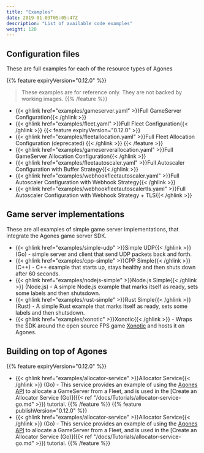 ```yaml
---
title: "Examples"
date: 2019-01-03T05:05:47Z
description: "List of available code examples"
weight: 120
---
```


## Configuration files

These are full examples for each of the resource types of Agones

{{% feature expiryVersion="0.12.0" %}}
> These examples are for reference only. They are not backed by working images.
{{% /feature %}}

- {{< ghlink href="examples/gameserver.yaml" >}}Full GameServer Configuration{{< /ghlink >}}
- {{< ghlink href="examples/fleet.yaml" >}}Full Fleet Configuration{{< /ghlink >}}
{{< feature expiryVersion="0.12.0" >}}
- {{< ghlink href="examples/fleetallocation.yaml" >}}Full Fleet Allocation Configuration (deprecated) {{< /ghlink >}}
{{< /feature >}}
- {{< ghlink href="examples/gameserverallocation.yaml" >}}Full GameServer Allocation Configuration{{< /ghlink >}}
- {{< ghlink href="examples/fleetautoscaler.yaml" >}}Full Autoscaler Configuration with Buffer Strategy{{< /ghlink >}}
- {{< ghlink href="examples/webhookfleetautoscaler.yaml" >}}Full Autoscaler Configuration with Webhook Strategy{{< /ghlink >}}
- {{< ghlink href="examples/webhookfleetautoscalertls.yaml" >}}Full Autoscaler Configuration with Webhook Strategy + TLS{{< /ghlink >}}

## Game server implementations

These are all examples of simple game server implementations, that integrate the Agones game server SDK. 

- {{< ghlink href="examples/simple-udp" >}}Simple UDP{{< /ghlink >}} (Go) - simple server and client that send UDP packets back and forth.
- {{< ghlink href="examples/cpp-simple" >}}CPP Simple{{< /ghlink >}} (C++) - C++ example that starts up, stays healthy and then shuts down after 60 seconds.
- {{< ghlink href="examples/nodejs-simple" >}}Node.js Simple{{< /ghlink >}} (Node.js) -
  A simple Node.js example that marks itself as ready, sets some labels and then shutsdown.
- {{< ghlink href="examples/rust-simple" >}}Rust Simple{{< /ghlink >}} (Rust) -
  A simple Rust example that marks itself as ready, sets some labels and then shutsdown.
- {{< ghlink href="examples/xonotic" >}}Xonotic{{< /ghlink >}} - Wraps the SDK around the open source FPS game [Xonotic](http://www.xonotic.org) and hosts it on Agones.

## Building on top of Agones

{{% feature expiryVersion="0.12.0" %}}
- {{< ghlink href="examples/allocator-service" >}}Allocator Service{{< /ghlink >}} (Go) - 
  This service provides an example of using the 
  [Agones API](https://godoc.org/agones.dev/agones/pkg/client/clientset/versioned/typed/stable/v1alpha1) to allocate a GameServer from a Fleet, 
  and is used in the [Create an Allocator Service (Go)]({{< ref "/docs/Tutorials/allocator-service-go.md" >}}) tutorial.
{{% /feature %}}
{{% feature publishVersion="0.12.0" %}}
- {{< ghlink href="examples/allocator-service" >}}Allocator Service{{< /ghlink >}} (Go) - 
  This service provides an example of using the 
  <a href="https://godoc.org/agones.dev/agones/pkg/client/clientset/versioned/typed/agones/v1" data-proofer-ignore>Agones API</a>
  to allocate a GameServer from a Fleet,
  and is used in the [Create an Allocator Service (Go)]({{< ref "/docs/Tutorials/allocator-service-go.md" >}}) tutorial.
{{% /feature %}}
